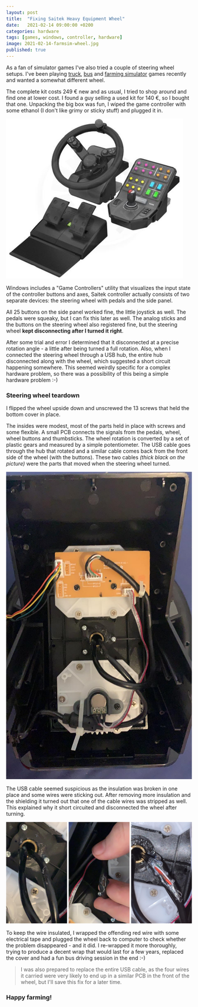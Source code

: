 ```yaml
---
layout: post
title:  "Fixing Saitek Heavy Equipment Wheel"
date:   2021-02-14 09:00:00 +0200
categories: hardware
tags: [games, windows, controller, hardware]
image: 2021-02-14-farmsim-wheel.jpg
published: true
---
```


As a fan of simulator games I've also tried a couple of steering wheel setups. I've been playing [truck](https://store.steampowered.com/app/227300/Euro_Truck_Simulator_2/), [bus](https://store.steampowered.com/app/515180/Bus_Simulator_18/) and [farming simulator](https://www.epicgames.com/store/en-US/product/farming-simulator-19/home) games recently and wanted a somewhat different wheel. 

The complete kit costs 249 € new and as usual, I tried to shop around and find one at lower cost. I found a guy selling a used kit for 140 €, so I bought that one. Unpacking the big box was fun, I wiped the game controller with some ethanol (I don't like grimy or sticky stuff) and plugged it in. 

![](2021-02-14-farmsim-wheel.jpg)

Windows includes a "Game Controllers" utility that visualizes the input state of the controller buttons and axes, Saitek controller actually consists of two separate devices: the steering wheel with pedals and the side panel.

All 25 buttons on the side panel worked fine, the little joystick as well. The pedals were squeaky, but I can fix this later as well. The analog sticks and the buttons on the steering wheel also registered fine, but the steering wheel **kept disconnecting after I turned it right**. 

After some trial and error I determined that it disconnected at a precise rotation angle - a little after being turned a full rotation. Also, when I connected the steering wheel through a USB hub, the entire hub disconnected along with the wheel, which suggested a short circuit happening somewhere. This seemed weirdly specific for a complex hardware problem, so there was a possibility of this being a simple hardware problem :-)

### Steering wheel teardown

I flipped the wheel upside down and unscrewed the 13 screws that held the bottom cover in place.

The insides were modest, most of the parts held in place with screws and some flexible. A small PCB connects the signals from the pedals, wheel, wheel buttons and thumbsticks. The wheel rotation is converted by a set of plastic gears and measured by a simple potentiometer. The USB cable goes through the hub that rotated and a similar cable comes back from the front side of the wheel (with the buttons). These two cables _(thick black on the picture)_ were the parts that moved when the steering wheel turned.

![](2021-02-14-saitek-bottom-plate.jpg)


The USB cable seemed suspicious as the insulation was broken in one place and some wires were sticking out. After removing more insulation and the shielding it turned out that one of the cable wires was stripped as well. This explained why it short circuited and disconnected the wheel after turning.

![](2021-02-14-saitek-cable.jpg)

To keep the wire insulated, I wrapped the offending red wire with some electrical tape and plugged the wheel back to computer to check whether the problem disappeared - and it did. I re-wrapped it more thoroughly, trying to produce a decent wrap that would last for a few years, replaced the cover and had a fun bus driving session in the end :-)

> I was also prepared to replace the entire USB cable, as the four wires it carried were very likely to end up in a similar PCB in the front of the wheel, but I'll save this fix for a later time.


### Happy farming!